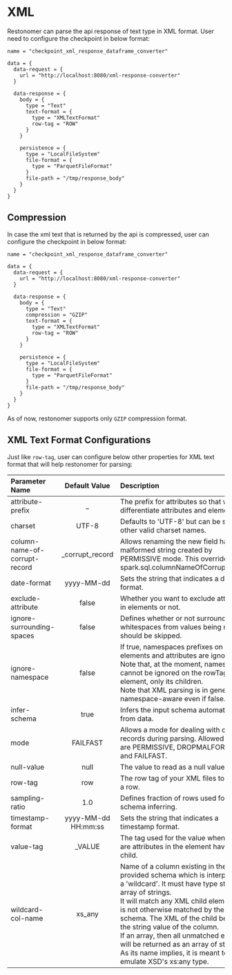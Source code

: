 # XML

Restonomer can parse the api response of text type in XML format. User need to configure the checkpoint in below format:

```hocon
name = "checkpoint_xml_response_dataframe_converter"

data = {
  data-request = {
    url = "http://localhost:8080/xml-response-converter"
  }

  data-response = {
    body = {
      type = "Text"
      text-format = {
        type = "XMLTextFormat"
        row-tag = "ROW"
      }
    }

    persistence = {
      type = "LocalFileSystem"
      file-format = {
        type = "ParquetFileFormat"
      }
      file-path = "/tmp/response_body"
    }
  }
}
```

## Compression

In case the xml text that is returned by the api is compressed, user can configure the checkpoint in below format:

```hocon
name = "checkpoint_xml_response_dataframe_converter"

data = {
  data-request = {
    url = "http://localhost:8080/xml-response-converter"
  }

  data-response = {
    body = {
      type = "Text"
      compression = "GZIP"
      text-format = {
        type = "XMLTextFormat"
        row-tag = "ROW"
      }
    }

    persistence = {
      type = "LocalFileSystem"
      file-format = {
        type = "ParquetFileFormat"
      }
      file-path = "/tmp/response_body"
    }
  }
}
```

As of now, restonomer supports only `GZIP` compression format.

## XML Text Format Configurations

Just like `row-tag`, user can configure below other properties for XML text format that will help restonomer for
parsing:

| Parameter Name                |    Default Value    | Description                                                                                                                                                                                                                                                                                                                                                                                                                                   |
|:------------------------------|:-------------------:|:----------------------------------------------------------------------------------------------------------------------------------------------------------------------------------------------------------------------------------------------------------------------------------------------------------------------------------------------------------------------------------------------------------------------------------------------|
| attribute-prefix              |          _          | The prefix for attributes so that we can differentiate attributes and elements.                                                                                                                                                                                                                                                                                                                                                               |
| charset                       |        UTF-8        | Defaults to 'UTF-8' but can be set to other valid charset names.                                                                                                                                                                                                                                                                                                                                                                              |
| column-name-of-corrupt-record |   _corrupt_record   | Allows renaming the new field having malformed string created by PERMISSIVE mode. This overrides spark.sql.columnNameOfCorruptRecord.                                                                                                                                                                                                                                                                                                         |
| date-format                   |     yyyy-MM-dd      | Sets the string that indicates a date format.                                                                                                                                                                                                                                                                                                                                                                                                 |
| exclude-attribute             |        false        | Whether you want to exclude attributes in elements or not.                                                                                                                                                                                                                                                                                                                                                                                    |
| ignore-surrounding-spaces     |        false        | Defines whether or not surrounding whitespaces from values being read should be skipped.                                                                                                                                                                                                                                                                                                                                                      |
| ignore-namespace              |        false        | If true, namespaces prefixes on XML elements and attributes are ignored. <br/>Note that, at the moment, namespaces cannot be ignored on the rowTag element, only its children. <br/>Note that XML parsing is in general not namespace-aware even if false.                                                                                                                                                                                    |
| infer-schema                  |        true         | Infers the input schema automatically from data.                                                                                                                                                                                                                                                                                                                                                                                              |
| mode                          |      FAILFAST       | Allows a mode for dealing with corrupt records during parsing. Allowed values are PERMISSIVE, DROPMALFORMED and FAILFAST.                                                                                                                                                                                                                                                                                                                     |
| null-value                    |        null         | The value to read as a null value.                                                                                                                                                                                                                                                                                                                                                                                                            |
| row-tag                       |         row         | The row tag of your XML files to treat as a row.                                                                                                                                                                                                                                                                                                                                                                                              |
| sampling-ratio                |         1.0         | Defines fraction of rows used for schema inferring.                                                                                                                                                                                                                                                                                                                                                                                           |
| timestamp-format              | yyyy-MM-dd HH:mm:ss | Sets the string that indicates a timestamp format.                                                                                                                                                                                                                                                                                                                                                                                            |
| value-tag                     |       _VALUE        | The tag used for the value when there are attributes in the element having no child.                                                                                                                                                                                                                                                                                                                                                          |
| wildcard-col-name             |       xs_any        | Name of a column existing in the provided schema which is interpreted as a 'wildcard'. It must have type string or array of strings. <br/>It will match any XML child element that is not otherwise matched by the schema. The XML of the child becomes the string value of the column. <br/>If an array, then all unmatched elements will be returned as an array of strings. As its name implies, it is meant to emulate XSD's xs:any type. |
